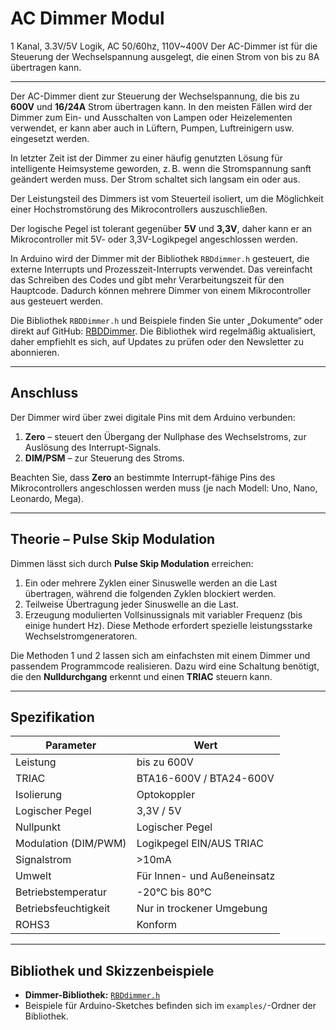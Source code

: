# AC Dimmer Modul

1 Kanal, 3.3V/5V Logik, AC 50/60hz, 110V~400V
Der AC-Dimmer ist für die Steuerung der Wechselspannung ausgelegt, die einen Strom von bis zu 8A übertragen kann.

---

Der AC-Dimmer dient zur Steuerung der Wechselspannung, die bis zu **600V** und **16/24A** Strom übertragen kann. In den meisten Fällen wird der Dimmer zum Ein- und Ausschalten von Lampen oder Heizelementen verwendet, er kann aber auch in Lüftern, Pumpen, Luftreinigern usw. eingesetzt werden.

In letzter Zeit ist der Dimmer zu einer häufig genutzten Lösung für intelligente Heimsysteme geworden, z. B. wenn die Stromspannung sanft geändert werden muss. Der Strom schaltet sich langsam ein oder aus.

Der Leistungsteil des Dimmers ist vom Steuerteil isoliert, um die Möglichkeit einer Hochstromstörung des Mikrocontrollers auszuschließen.  

Der logische Pegel ist tolerant gegenüber **5V** und **3,3V**, daher kann er an Mikrocontroller mit 5V- oder 3,3V-Logikpegel angeschlossen werden.

In Arduino wird der Dimmer mit der Bibliothek `RBDdimmer.h` gesteuert, die externe Interrupts und Prozesszeit-Interrupts verwendet. Das vereinfacht das Schreiben des Codes und gibt mehr Verarbeitungszeit für den Hauptcode. Dadurch können mehrere Dimmer von einem Mikrocontroller aus gesteuert werden.

Die Bibliothek `RBDDimmer.h` und Beispiele finden Sie unter „Dokumente“ oder direkt auf GitHub: [RBDDimmer](https://github.com/RobotDynOfficial/RBDDimmer). Die Bibliothek wird regelmäßig aktualisiert, daher empfiehlt es sich, auf Updates zu prüfen oder den Newsletter zu abonnieren.

---

## Anschluss

Der Dimmer wird über zwei digitale Pins mit dem Arduino verbunden:

1. **Zero** – steuert den Übergang der Nullphase des Wechselstroms, zur Auslösung des Interrupt-Signals.  
2. **DIM/PSM** – zur Steuerung des Stroms.

Beachten Sie, dass **Zero** an bestimmte Interrupt-fähige Pins des Mikrocontrollers angeschlossen werden muss (je nach Modell: Uno, Nano, Leonardo, Mega).

---

## Theorie – Pulse Skip Modulation

Dimmen lässt sich durch **Pulse Skip Modulation** erreichen:

1. Ein oder mehrere Zyklen einer Sinuswelle werden an die Last übertragen, während die folgenden Zyklen blockiert werden.  
2. Teilweise Übertragung jeder Sinuswelle an die Last.  
3. Erzeugung modulierten Vollsinussignals mit variabler Frequenz (bis einige hundert Hz). Diese Methode erfordert spezielle leistungsstarke Wechselstromgeneratoren.  

Die Methoden 1 und 2 lassen sich am einfachsten mit einem Dimmer und passendem Programmcode realisieren. Dazu wird eine Schaltung benötigt, die den **Nulldurchgang** erkennt und einen **TRIAC** steuern kann.

---

## Spezifikation

| Parameter                  | Wert                                |
|-----------------------------|------------------------------------|
| Leistung                    | bis zu 600V                        |
| TRIAC                       | BTA16-600V / BTA24-600V           |
| Isolierung                  | Optokoppler                        |
| Logischer Pegel             | 3,3V / 5V                          |
| Nullpunkt                   | Logischer Pegel                     |
| Modulation (DIM/PWM)        | Logikpegel EIN/AUS TRIAC           |
| Signalstrom                 | >10mA                              |
| Umwelt                      | Für Innen- und Außeneinsatz        |
| Betriebstemperatur          | -20°C bis 80°C                     |
| Betriebsfeuchtigkeit        | Nur in trockener Umgebung           |
| ROHS3                       | Konform                             |

---

## Bibliothek und Skizzenbeispiele

- **Dimmer-Bibliothek:** [`RBDdimmer.h`](https://github.com/RobotDynOfficial/RBDDimmer)  
- Beispiele für Arduino-Sketches befinden sich im `examples/`-Ordner der Bibliothek.
